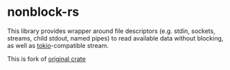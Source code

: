 # nonblock-rs
This library provides wrapper around file descriptors (e.g. stdin, sockets, streams, child stdout, named pipes) to read available data without blocking, as well as [tokio](https://github.com/tokio-rs/tokio)-compatible stream.

This is fork of [original crate](https://github.com/anowell/nonblock-rs)
